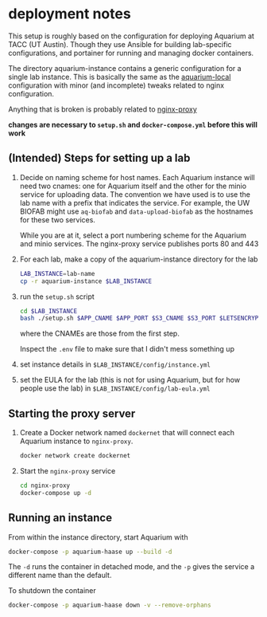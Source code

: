 # deployment notes

This setup is roughly based on the configuration for deploying Aquarium at TACC (UT Austin).
Though they use Ansible for building lab-specific configurations, and portainer for running and managing docker containers.

The directory aquarium-instance contains a generic configuration for a single lab instance.
This is basically the same as the [aquarium-local](https://github.com/klavinslab/aquarium-local) configuration with minor (and  incomplete) tweaks related to nginx configuration.

Anything that is broken is probably related to [nginx-proxy](https://github.com/jwilder/nginx-proxy)

**changes are necessary to `setup.sh` and `docker-compose.yml` before this will work**

## (Intended) Steps for setting up a lab

1. Decide on naming scheme for host names.
   Each Aquarium instance will need two cnames: one for Aquarium itself and the other for the minio service for uploading data.
   The convention we have used is to use the lab name with a prefix that indicates the service.
   For example, the UW BIOFAB might use `aq-biofab` and `data-upload-biofab` as the hostnames for these two services.

   While you are at it, select a port numbering scheme for the Aquarium and minio services.
   The nginx-proxy service publishes ports 80 and 443

2. For each lab, make a copy of the aquarium-instance directory for the lab

   ```bash
   LAB_INSTANCE=lab-name
   cp -r aquarium-instance $LAB_INSTANCE
   ```

3. run the `setup.sh` script

   ```bash
   cd $LAB_INSTANCE
   bash ./setup.sh $APP_CNAME $APP_PORT $S3_CNAME $S3_PORT $LETSENCRYPT_ADMIN_EMAIL
   ```

   where the CNAMEs are those from the first step.  

   Inspect the `.env` file to make sure that I didn't mess something up

4. set instance details in `$LAB_INSTANCE/config/instance.yml`

5. set the EULA for the lab (this is not for using Aquarium, but for how people use the lab) in `$LAB_INSTANCE/config/lab-eula.yml`

## Starting the proxy server

1. Create a Docker network named `dockernet` that will connect each Aquarium instance to `nginx-proxy`.

   ```bash
   docker network create dockernet
   ```

2. Start the `nginx-proxy` service

   ```bash
   cd nginx-proxy
   docker-compose up -d
   ```

## Running an instance

From within the instance directory, start Aquarium with

```bash
docker-compose -p aquarium-haase up --build -d
```

The `-d` runs the container in detached mode, and the `-p` gives the service a different name than the default.

To shutdown the container

```bash
docker-compose -p aquarium-haase down -v --remove-orphans
```





